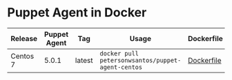 # Puppet Agent in Docker 

Release     |   Puppet Agent |  Tag     |  Usage |  Dockerfile      |  Status 
------------|----------------|----------|--------|------------------|------------
Centos 7    |      5.0.1     | latest   | ``docker pull petersonwsantos/puppet-agent-centos`` | [Dockerfile](https://github.com/petersonwsantos/puppet-agent-centos/blob/master/Dockerfile)  | [![](https://images.microbadger.com/badges/image/petersonwsantos/puppet-agent-centos.svg)](https://microbadger.com/images/petersonwsantos/puppet-agent-centos "Get your own image badge on microbadger.com")
